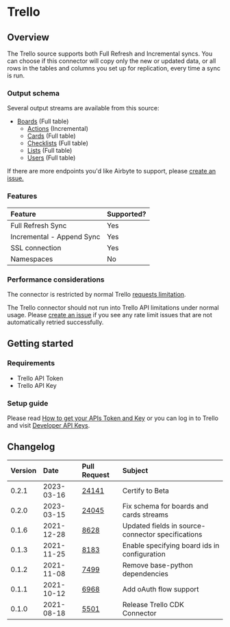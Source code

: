 # Trello

## Overview

The Trello source supports both Full Refresh and Incremental syncs. You can choose if this connector will copy only the new or updated data, or all rows in the tables and columns you set up for replication, every time a sync is run.

### Output schema

Several output streams are available from this source:

* [Boards](https://developers.intercom.com/intercom-api-reference/reference#list-attached-segments-1) \(Full table\)
  * [Actions](https://developer.atlassian.com/cloud/trello/rest/api-group-boards/#api-boards-boardid-actions-get) \(Incremental\)
  * [Cards](https://developer.atlassian.com/cloud/trello/rest/api-group-boards/#api-boards-id-cards-get) \(Full table\)
  * [Checklists](https://developer.atlassian.com/cloud/trello/rest/api-group-boards/#api-boards-id-checklists-get) \(Full table\)
  * [Lists](https://developer.atlassian.com/cloud/trello/rest/api-group-boards/#api-boards-id-lists-get) \(Full table\)
  * [Users](https://developer.atlassian.com/cloud/trello/rest/api-group-boards/#api-boards-id-members-get) \(Full table\)

If there are more endpoints you'd like Airbyte to support, please [create an issue.](https://github.com/airbytehq/airbyte/issues/new/choose)

### Features

| Feature | Supported? |
| :--- | :--- |
| Full Refresh Sync | Yes |
| Incremental - Append Sync | Yes |
| SSL connection | Yes |
| Namespaces | No |

### Performance considerations

The connector is restricted by normal Trello [requests limitation](https://developer.atlassian.com/cloud/trello/guides/rest-api/rate-limits/).

The Trello connector should not run into Trello API limitations under normal usage. Please [create an issue](https://github.com/airbytehq/airbyte/issues) if you see any rate limit issues that are not automatically retried successfully.

## Getting started

### Requirements

* Trello API Token
* Trello API Key

### Setup guide
<!-- markdown-link-check-disable-next-line -->
Please read [How to get your APIs Token and Key](https://developer.atlassian.com/cloud/trello/guides/rest-api/authorization/#using-basic-oauth) or you can log in to Trello and visit [Developer API Keys](https://trello.com/app-key/).

## Changelog

| Version | Date | Pull Request | Subject |
| :--- | :--- | :--- | :--- |
| 0.2.1 | 2023-03-16 | [24141](https://github.com/airbytehq/airbyte/pull/24141) | Certify to Beta |
| 0.2.0 | 2023-03-15 | [24045](https://github.com/airbytehq/airbyte/pull/24045) | Fix schema for boards and cards streams |
| 0.1.6 | 2021-12-28 | [8628](https://github.com/airbytehq/airbyte/pull/8628) | Updated fields in source-connector specifications |
| 0.1.3 | 2021-11-25 | [8183](https://github.com/airbytehq/airbyte/pull/8183) | Enable specifying board ids in configuration |
| 0.1.2 | 2021-11-08 | [7499](https://github.com/airbytehq/airbyte/pull/7499) | Remove base-python dependencies |
| 0.1.1 | 2021-10-12 | [6968](https://github.com/airbytehq/airbyte/pull/6968) | Add oAuth flow support |
| 0.1.0 | 2021-08-18 | [5501](https://github.com/airbytehq/airbyte/pull/5501) | Release Trello CDK Connector |

